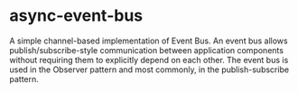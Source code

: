 # async-event-bus
A simple channel-based implementation of Event Bus. An event bus allows publish/subscribe-style communication between application components without requiring them to explicitly depend on each other. The event bus is used in the Observer pattern and most commonly, in the publish-subscribe pattern.
